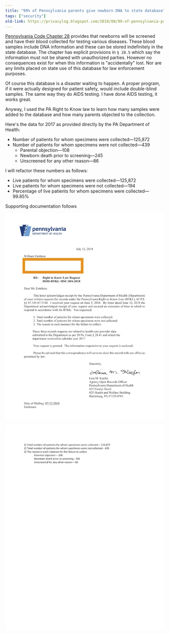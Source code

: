 ```yaml
---
title: "99% of Pennsylvania parents give newborn DNA to state database"
tags: ["security"]
old-link: https://privacylog.blogspot.com/2018/08/99-of-pennsylvania-parents-give-newborn.html
---
```


[Pennsylvania Code Chapter 28](https://www.pacode.com/secure/data/028/chapter28/chap28toc.html) provides that newborns will be screened and have their blood collected for testing various diseases. These blood samples include DNA information and these can be stored indefinitely in the state database. The chapter has explicit provisions in `§ 28.5` which say the information must not be shared with unauthorized parties. However no consequences exist for when this information is "accidentally" lost. Nor are any limits placed on state use of this database for law enforcement purposes.

Of course this database is a disaster waiting to happen. A proper program, if it were actually designed for patient safety, would include double-blind samples. The same way they do AIDS testing. I have done AIDS testing, it works great.

Anyway, I used the PA Right to Know law to learn how many samples were added to the database and how many parents objected to the collection.

Here's the data for 2017 as provided directly by the PA Department of Health:

- Number of patients for whom specimens were collected—125,872
- Number of patients for whom specimens were not collected—439
  - Parental objection—108
  - Newborn death prior to screening—245
  - Unscreened for any other reason—86

I will refactor these numbers as follows:

- Live patients for whom specimens were collected—125,872
- Live patients for whom specimens were not collected—194
- Percentage of live patients for whom specimens were collected—99.85%

Supporting documentation follows

![RTKL 1](/assets/images/2018-08-01-pennsylvania-collects-newborn-dna.webp)

![RTKL 2](/assets/images/2018-08-01-pennsylvania-collects-newborn-dna-2.webp)
